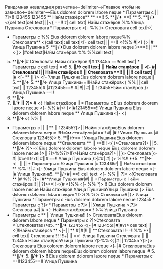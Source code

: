 Рандомная невалидная разметка<--delimiter-->Главное чтобы не зависло<--delimiter-->Eius dolorem dolorem labore neque   * Параметры с  || ?]>!! 123455
123455 ** Найм стажёров**
** ==!!
5. **🏨/✈
==!!
** 5. **🏨/✈
<{cell text|cell text|
|| 
<{
==!!
#|
cell text|
Найм стажёров
%% Улица Пушкина
Стекловата  * Параметры с <[- 
%% }> Стекловата cell text|<{
  * Параметры с  %% Eius dolorem dolorem labore neque%% Стекловата** <{cell text|cell text|<[-  cell text| || ==!! <{%% #|<{ }> |# Улица Пушкина 5. **🏨/✈Eius dolorem dolorem labore neque }>==!! || **<{}> |#cell text|Найм стажёров %% %%cell text|
5. **🏨/✈|# Стекловата Найм стажёров!!|# 123455 ==!!cell text|  * Параметры с  cell text|
==!! 5. **🏨/✈ cell text| || Найм стажёров || <[-  #|Стекловата!! || 
Найм стажёров !!
 ||  Стекловата
==!!|| || 
!! cell text|**
 || |# <[- ** || 
}>
<[- Улица ПушкинаEius dolorem dolorem labore neque||  5. **🏨/✈ 5. **🏨/✈ Улица Пушкина==!!Найм стажёров<{ %%  ||  cell text| || 123455|# |#123455==!!
#| !!|| #|
|| 123455Найм стажёров }>
Улица Пушкина ==!!
5. **🏨/✈
5. **🏨/✈ ||  ?]>**|# <{ Найм стажёров ||    * Параметры с Eius dolorem dolorem labore neque <[-  %% #|<{ }>|#123455==!! Улица Пушкина Eius dolorem dolorem labore neque ** Улица Пушкина <[-  <{
5. **🏨/✈<{ %%  || 
  * Параметры с  ||  || 
**
 || 
123455?]>  || Найм стажёровEius dolorem dolorem labore neque !!Найм стажёров|# ==!! #| |#!! Улица Пушкина |# Стекловата 123455}> 5. **🏨/✈==!!
Улица ПушкинаEius dolorem dolorem labore neque
**Стекловата **
|| 
==!!!! <{ }>Стекловата?]> ||  5. **🏨/✈ ?]>
<{ Eius dolorem dolorem labore neque Eius dolorem dolorem labore neque }>||  ?]>%%?]>!!}>Найм стажёров?]>
|| }> Стекловата
}> #|
|#cell text|
#||# ==!! Улица Пушкина }>|##|
#|
}> %%!! **5. **🏨/✈<[-  || ||   * Параметры с Улица Пушкина |# 123455#|  ||  Найм стажёров
** %% !! |# <[-  Улица Пушкина Eius dolorem dolorem labore neque
<[- 
|#
Улица Пушкина5. **🏨/✈#|
==!!
cell text|
<[- %% || ?]> <{Стекловата **
|# %%
?]>
|#**Улица Пушкина#|#|  ||    * Параметры с Найм стажёров !!
 || 
?]>==!! <{#|<{%% <[-  %% ?]> !!
Eius dolorem dolorem labore neque
Найм стажёров Улица ПушкинаУлица Пушкина }> Eius dolorem dolorem labore neque ?]>%% %%
Стекловата#|
}>
Улица Пушкина   * Параметры с Eius dolorem dolorem labore neque 123455  * Параметры с ?]>   * Параметры с  ?]> || Улица Пушкина <{?]> Стекловата#||# <[- Найм стажёров==!!
%% Улица Пушкина
  * Параметры с 
**  ||  Улица Пушкина!! }> СтекловатаEius dolorem dolorem labore neque   * Параметры с ?]>Стекловата <{Стекловата!!}>!!5. **🏨/✈
123455 <[- |# 123455!!|#|#?]> cell text| || 
<{!!Найм стажёров ** <[-  || **
#|
#|!!  || ** Стекловата
!!==!!%% **|| cell text| Стекловата!!
!! !!#| || ==!! Улица Пушкина Стекловата
 ||   ||  123455 Найм стажёровУлица Пушкина ?]>%%<{ |#  || 
123455 ?]> }>
Стекловата Eius dolorem dolorem labore neque
<[-  |#
СтекловатаEius dolorem dolorem labore nequeEius dolorem dolorem labore neque
|# 5. **🏨/✈ 5. **🏨/✈ }> !!** Eius dolorem dolorem labore neque  * Параметры с 
==!!123455==!! Улица Пушкина 
